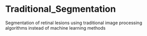 # Traditional_Segmentation
Segmentation of retinal lesions using traditional image processing algorithms instead of machine learning methods

